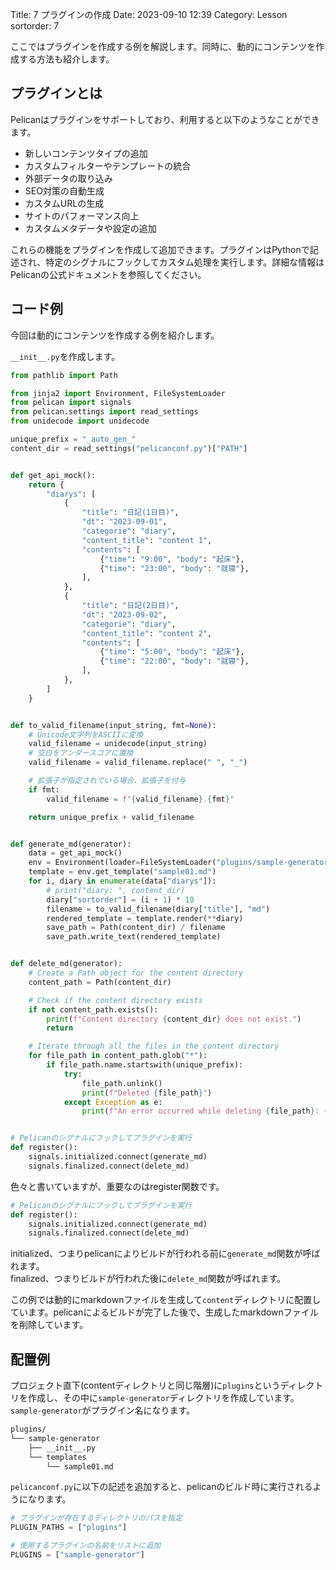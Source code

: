 Title: 7 プラグインの作成
Date: 2023-09-10 12:39
Category: Lesson
sortorder: 7

ここではプラグインを作成する例を解説します。同時に、動的にコンテンツを作成する方法も紹介します。

## プラグインとは

Pelicanはプラグインをサポートしており、利用すると以下のようなことができます。

- 新しいコンテンツタイプの追加
- カスタムフィルターやテンプレートの統合
- 外部データの取り込み
- SEO対策の自動生成
- カスタムURLの生成
- サイトのパフォーマンス向上
- カスタムメタデータや設定の追加

これらの機能をプラグインを作成して追加できます。プラグインはPythonで記述され、特定のシグナルにフックしてカスタム処理を実行します。詳細な情報はPelicanの公式ドキュメントを参照してください。

## コード例

今回は動的にコンテンツを作成する例を紹介します。

`__init__.py`を作成します。

```python
from pathlib import Path

from jinja2 import Environment, FileSystemLoader
from pelican import signals
from pelican.settings import read_settings
from unidecode import unidecode

unique_prefix = "_auto_gen_"
content_dir = read_settings("pelicanconf.py")["PATH"]


def get_api_mock():
    return {
        "diarys": [
            {
                "title": "日記(1日目)",
                "dt": "2023-09-01",
                "categorie": "diary",
                "content_title": "content 1",
                "contents": [
                    {"time": "9:00", "body": "起床"},
                    {"time": "23:00", "body": "就寝"},
                ],
            },
            {
                "title": "日記(2日目)",
                "dt": "2023-09-02",
                "categorie": "diary",
                "content_title": "content 2",
                "contents": [
                    {"time": "5:00", "body": "起床"},
                    {"time": "22:00", "body": "就寝"},
                ],
            },
        ]
    }


def to_valid_filename(input_string, fmt=None):
    # Unicode文字列をASCIIに変換
    valid_filename = unidecode(input_string)
    # 空白をアンダースコアに置換
    valid_filename = valid_filename.replace(" ", "_")

    # 拡張子が指定されている場合、拡張子を付与
    if fmt:
        valid_filename = f"{valid_filename}.{fmt}"

    return unique_prefix + valid_filename


def generate_md(generator):
    data = get_api_mock()
    env = Environment(loader=FileSystemLoader("plugins/sample-generator/templates"))
    template = env.get_template("sample01.md")
    for i, diary in enumerate(data["diarys"]):
        # print("diary: ", content_dir)
        diary["sortorder"] = (i + 1) * 10
        filename = to_valid_filename(diary["title"], "md")
        rendered_template = template.render(**diary)
        save_path = Path(content_dir) / filename
        save_path.write_text(rendered_template)


def delete_md(generator):
    # Create a Path object for the content directory
    content_path = Path(content_dir)

    # Check if the content directory exists
    if not content_path.exists():
        print(f"Content directory {content_dir} does not exist.")
        return

    # Iterate through all the files in the content directory
    for file_path in content_path.glob("*"):
        if file_path.name.startswith(unique_prefix):
            try:
                file_path.unlink()
                print(f"Deleted {file_path}")
            except Exception as e:
                print(f"An error occurred while deleting {file_path}: {e}")


# Pelicanのシグナルにフックしてプラグインを実行
def register():
    signals.initialized.connect(generate_md)
    signals.finalized.connect(delete_md)

```

色々と書いていますが、重要なのはregister関数です。

```python
# Pelicanのシグナルにフックしてプラグインを実行
def register():
    signals.initialized.connect(generate_md)
    signals.finalized.connect(delete_md)
```

initialized、つまりpelicanによりビルドが行われる前に`generate_md`関数が呼ばれます。  
finalized、つまりビルドが行われた後に`delete_md`関数が呼ばれます。

この例では動的にmarkdownファイルを生成して`content`ディレクトリに配置しています。pelicanによるビルドが完了した後で、生成したmarkdownファイルを削除しています。

## 配置例

プロジェクト直下(contentディレクトリと同じ階層)に`plugins`というディレクトリを作成し、その中に`sample-generator`ディレクトリを作成しています。`sample-generator`がプラグイン名になります。

```bash
plugins/
└── sample-generator
    ├── __init__.py
    └── templates
        └── sample01.md
```

`pelicanconf.py`に以下の記述を追加すると、pelicanのビルド時に実行されるようになります。

```python
# プラグインが存在するディレクトリのパスを指定
PLUGIN_PATHS = ["plugins"]

# 使用するプラグインの名前をリストに追加
PLUGINS = ["sample-generator"]

```
